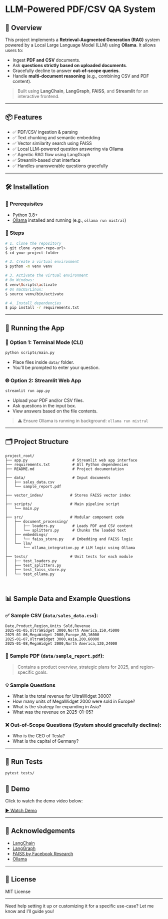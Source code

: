 # LLM-Powered PDF/CSV QA System

## 🚀 Overview

This project implements a **Retrieval-Augmented Generation (RAG)** system powered by a Local Large Language Model (LLM) using **Ollama**. It allows users to:

- Ingest **PDF and CSV** documents.
- Ask **questions strictly based on uploaded documents**.
- Gracefully decline to answer **out-of-scope queries**.
- Handle **multi-document reasoning** (e.g., combining CSV and PDF content).

> Built using **LangChain**, **LangGraph**, **FAISS**, and **Streamlit** for an interactive frontend.

---

## 📦 Features

- ✅ PDF/CSV ingestion & parsing
- ✅ Text chunking and semantic embedding
- ✅ Vector similarity search using FAISS
- ✅ Local LLM-powered question answering via Ollama
- ✅ Agentic RAG flow using LangGraph
- ✅ Streamlit-based chat interface
- ✅ Handles unanswerable questions gracefully

---

## 🛠️ Installation

### 🔧 Prerequisites
- Python 3.8+
- [Ollama](https://ollama.com/) installed and running (e.g., `ollama run mistral`)

### 🔁 Steps

```bash
# 1. Clone the repository
$ git clone <your-repo-url>
$ cd your-project-folder

# 2. Create a virtual environment
$ python -m venv venv

# 3. Activate the virtual environment
# On Windows:
$ venv\Scripts\activate
# On macOS/Linux:
$ source venv/bin/activate

# 4. Install dependencies
$ pip install -r requirements.txt
```

---

## 🚀 Running the App

### 🧪 Option 1: Terminal Mode (CLI)
```bash
python scripts/main.py
```
- Place files inside `data/` folder.
- You'll be prompted to enter your question.

### 🌐 Option 2: Streamlit Web App
```bash
streamlit run app.py
```
- Upload your PDF and/or CSV files.
- Ask questions in the input box.
- View answers based on the file contents.

> ⚠️ Ensure Ollama is running in background: `ollama run mistral`

---

## 🗂️ Project Structure

```
project_root/
├── app.py                    # Streamlit web app interface
├── requirements.txt          # All Python dependencies
├── README.md                 # Project documentation
│
├── data/                     # Input documents
│   ├── sales_data.csv
│   └── sample_report.pdf
│
├── vector_index/            # Stores FAISS vector index
│
├── scripts/                 # Main pipeline script
│   └── main.py
│
├── src/                     # Modular component code
│   ├── document_processing/
│   │   ├── loaders.py        # Loads PDF and CSV content
│   │   └── splitters.py      # Chunks the loaded text
│   ├── embeddings/
│   │   └── faiss_store.py    # Embedding and FAISS logic
│   └── llm/
│       └── ollama_integration.py # LLM logic using Ollama
│
├── tests/                   # Unit tests for each module
│   ├── test_loaders.py
│   ├── test_splitters.py
│   ├── test_faiss_store.py
│   └── test_ollama.py



```
## 📊 Sample Data and Example Questions

### ✅ Sample CSV (`data/sales_data.csv`):
```csv
Date,Product,Region,Units Sold,Revenue
2025-01-05,UltraWidget 3000,North America,150,45000
2025-01-06,MegaWidget 2000,Europe,80,16000
2025-01-07,UltraWidget 3000,Asia,200,60000
2025-01-08,MegaWidget 2000,North America,120,24000
```

### 📄 Sample PDF (`data/sample_report.pdf`):
> Contains a product overview, strategic plans for 2025, and region-specific goals.

### 💡 Sample Questions
- What is the total revenue for UltraWidget 3000?
- How many units of MegaWidget 2000 were sold in Europe?
- What is the strategy for expanding in Asia?
- What was the revenue on 2025-01-05?

### ❌ Out-of-Scope Questions (System should gracefully decline):
- Who is the CEO of Tesla?
- What is the capital of Germany?

---

## 🧪 Run Tests
```bash
pytest tests/
```
## 🎥 Demo

Click to watch the demo video below:

[▶️ Watch Demo](https://github.com/kartikshastrakar/QA_project/blob/main/20250408143245.mp4)

---

## 🧠 Acknowledgements
- [LangChain](https://github.com/hwchase17/langchain)
- [LangGraph](https://github.com/langchain-ai/langgraph)
- [FAISS by Facebook Research](https://github.com/facebookresearch/faiss)
- [Ollama](https://ollama.com)

---

## 📜 License
MIT License

---

Need help setting it up or customizing it for a specific use-case? Let me know and I’ll guide you!
